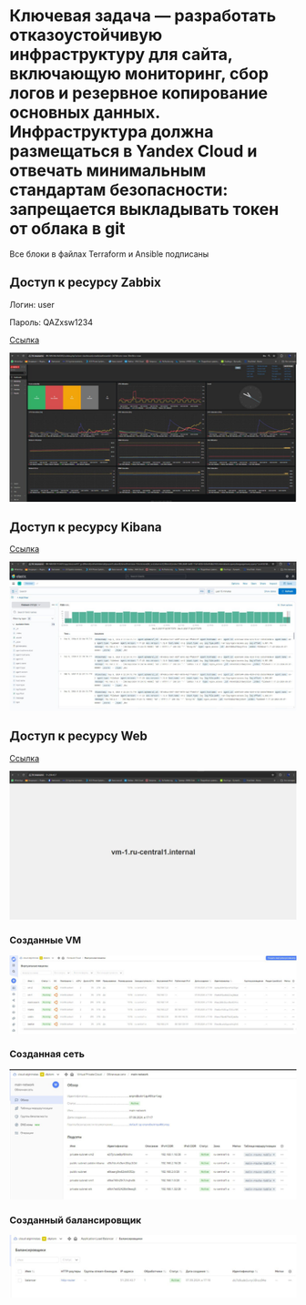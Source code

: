 # Ключевая задача — разработать отказоустойчивую инфраструктуру для сайта, включающую мониторинг, сбор логов и резервное копирование основных данных. Инфраструктура должна размещаться в Yandex Cloud и отвечать минимальным стандартам безопасности: запрещается выкладывать токен от облака в git

Все блоки в файлах Terraform и Ansible подписаны

## Доступ к ресурсу Zabbix

Логин: user

Пароль: QAZxsw1234

[Ссылка](http://89.169.146.16:8080/zabbix.php?action=dashboard.view&dashboardid=347&from=now-30m&to=now)

![1](https://github.com/StasAlginin/diplom_netology/blob/main/images/zabbix.jpeg)

## Доступ к ресурсу Kibana

[Ссылка](http://89.169.139.11:5601/goto/81451570-6e1d-11ef-b026-0d5e95dbd1fd)

![2](https://github.com/StasAlginin/diplom_netology/blob/main/images/kibana.jpeg)

## Доступ к ресурсу Web

[Ссылка](http://51.250.43.7/)

![3](https://github.com/StasAlginin/diplom_netology/blob/main/images/web.jpeg)

### Созданные VM

![4](https://github.com/StasAlginin/diplom_netology/blob/main/images/VM.jpeg)

### Созданная сеть

![5](https://github.com/StasAlginin/diplom_netology/blob/main/images/network.jpeg)

### Созданный балансировщик

![6](https://github.com/StasAlginin/diplom_netology/blob/main/images/Balancer.jpeg)
